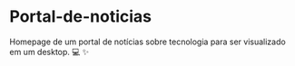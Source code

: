 # Portal-de-noticias
Homepage de um portal de notícias sobre tecnologia para ser visualizado em um desktop. 💻 ✨
